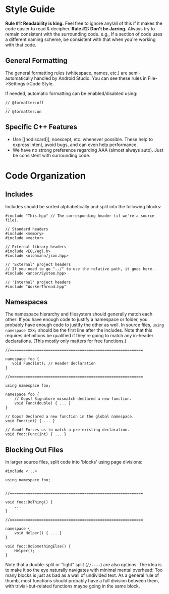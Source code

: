# Style Guide
**Rule #1: Readability is king.** Feel free to ignore any/all of this if it makes the code easier to read & decipher.
**Rule #2: Don't be Jarring.** Always try to remain consistent with the surrounding code. e.g., If a section of code uses a different naming scheme, be consistent with that when you're working with that code.
## General Formatting
The general formatting rules (whitespace, names, etc.) are semi-automatically handled by Android Studio. You can see these rules in File->Settings->Code Style.

If needed, automatic formatting can be enabled/disabled using:
```
// @formatter:off
...
// @formatter:on
```
## Specific C++ Features
* Use [[nodiscard]], noexcept, etc. whenever possible. These help to express intent,
  avoid bugs, and can even help performance.
* We have no strong preference regarding AAA (almost always auto). Just be consistent with surrounding code.
# Code Organization
## Includes
Includes should be sorted alphabetically and split into the following blocks:
```
#include "This.hpp" // The corresponding header (if we're a source file).

// Standard headers
#include <memory>
#include <vector>

// External library headers
#include <EGL/egl.h>
#include <nlohmann/json.hpp>

// 'External' project headers
// If you need to go "../" to use the relative path, it goes here.
#include <ancer/System.hpp>

// 'Internal' project headers
#include "WorkerThread.hpp"
```
## Namespaces
The namespace hierarchy and filesystem should generally match each other: If you have enough code to justify a namespace or folder, you probably have enough code to justify the other as well.
In source files, `using namespace XXX;` should be the first line after the includes. Note that this requires definitions be qualified if they're going to match any in-header declarations. (This mostly only matters for free functions.)
```
//===========================================================

namespace foo {
   void Func(int); // Header declaration
}

//===========================================================

using namespace foo;

namespace foo {
    // Oops! Signature mismatch declared a new function.
    void Func(double) { ... }
}

// Oops! Declared a new function in the global namespace.
void Func(int) { ... }

// Good! Forces us to match a pre-existing declaration.
void foo::Func(int) { ... }
```
## Blocking Out Files
In larger source files, split code into 'blocks' using page divisions:
```
#include <...>

using namespace foo;


//===========================================================

void foo::DoThing() {
    ...
}

//===========================================================

namespace {
    void Helper() { ... }
}

void foo::DoSomethingElse() {
    Helper();
}
```
Note that a double-split or "light" split (`//----`) are also options.
The idea is to make it so the eye naturally navigates with minimal mental overhead: Too many blocks is just as bad as a wall of undivided text. As a general rule of thumb, most functions should probably have a full division between them, with trivial-but-related functions maybe going in the same block.
